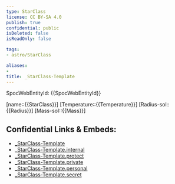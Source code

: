 ```yaml
---
type: StarClass
license: CC BY-SA 4.0
publish: true
confidential: public
isDeleted: false
isReadOnly: false

tags:
- astro/StarClass

aliases:
- 
title: _StarClass-Template
---
```

SpocWebEntityId: {{SpocWebEntityId}}

[name::{{StarClass}}]
[Temperature::{{Temperature}}]
[Radius-sol::{{Radius}}]
[Mass-sol::{{Mass}}]


## Confidential Links & Embeds: 
- [_StarClass-Template](../../../_public/astro/Class/_StarClass-Template.md) 
- [_StarClass-Template.internal](../../../_internal/astro/Class/_StarClass-Template.internal.md) 
- [_StarClass-Template.protect](../../../_protect/astro/Class/_StarClass-Template.protect.md) 
- [_StarClass-Template.private](../../../_private/astro/Class/_StarClass-Template.private.md) 
- [_StarClass-Template.personal](../../../_personal/astro/Class/_StarClass-Template.personal.md) 
- [_StarClass-Template.secret](../../../_secret/astro/Class/_StarClass-Template.secret.md)

